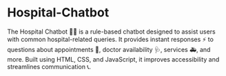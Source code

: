 # Hospital-Chatbot
The Hospital Chatbot 🤖🏥 is a rule-based chatbot designed to assist users with common hospital-related queries. It provides instant responses ⚡ to questions about appointments 📅, doctor availability 🩺, services 🚑, and more. Built using HTML, CSS, and JavaScript, it improves accessibility and streamlines communication 📞.
